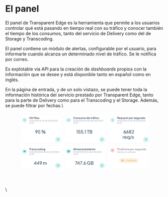# El panel

El panel de Transparent Edge es la herramienta que permite a los usuarios controlar qué está pasando en tiempo real con su tráfico y conocer también el tiempo de los consumos, tanto del servicio de Delivery como del de Storage y Transcoding.&#x20;

El panel contiene un módulo de alertas, configurable por el usuario, para informarle cuando alcanza un determinado nivel de tráfico. Se le notifica por correo.

Es explotable vía API para la creación de _dashboards_ propios con la información que se desee y está disponible tanto en español como en inglés.&#x20;

En la página de entrada, y de un solo vistazo, se puede tener toda la información histórica del servicio prestado por Transparent Edge, tanto para la parte de Delivery como para el Transcoding y el Storage. Además, se puede filtrar por fechas.\


<figure><img src="../../.gitbook/assets/Captura de pantalla 2022-12-21 a las 16.40.28.png" alt=""><figcaption></figcaption></figure>

\
\
\
